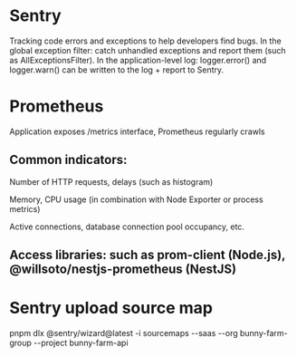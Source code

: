 # Sentry
Tracking code errors and exceptions to help developers find bugs.
In the global exception filter: catch unhandled exceptions and report them (such as AllExceptionsFilter).
In the application-level log: logger.error() and logger.warn() can be written to the log + report to Sentry.


# Prometheus
Application exposes /metrics interface, Prometheus regularly crawls

## Common indicators:

Number of HTTP requests, delays (such as histogram)

Memory, CPU usage (in combination with Node Exporter or process metrics)

Active connections, database connection pool occupancy, etc.

## Access libraries: such as prom-client (Node.js), @willsoto/nestjs-prometheus (NestJS)

# Sentry upload source map

pnpm dlx @sentry/wizard@latest -i sourcemaps --saas --org bunny-farm-group --project bunny-farm-api
